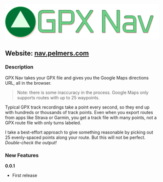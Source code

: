[![Logo](static/logo.png)](https://nav.pelmers.com/)

## Website: [nav.pelmers.com](https://nav.pelmers.com)

### Description

GPX Nav takes your GPX file and gives you the Google Maps directions URL, all in the browser.

> Note: there is some inaccuracy in the process. Google Maps only supports routes with up to 25 waypoints.

Typical GPX track recordings take a point every second, so they end up with hundreds or thousands of track points.
Even when you export routes from apps like Strava or Garmin, you get a track file with many points, not a GPX route file with only turns labeled.

I take a best-effort approach to give something reasonable by picking out 25 evenly-spaced points along your route.
But this will not be perfect. _Double-check the output!_

### New Features

**0.0.1**

-   First release
